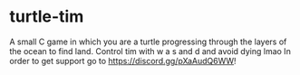 # turtle-tim
A small C game in which you are a turtle progressing through the layers of the ocean to find land.
Control tim with w a s and d and avoid dying lmao
In order to get support go to https://discord.gg/pXaAudQ6WW!

